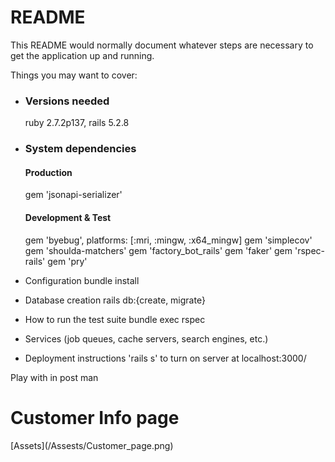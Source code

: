 # README

This README would normally document whatever steps are necessary to get the
application up and running.

Things you may want to cover:

* <h3> Versions needed </h3>
  ruby 2.7.2p137, rails 5.2.8
* <h3> System dependencies </h3>
  <h4> Production </h4>
    gem 'jsonapi-serializer'
  <h4> Development & Test </h4>  
    gem 'byebug', platforms: [:mri, :mingw, :x64_mingw]
    gem 'simplecov'
    gem 'shoulda-matchers'
    gem 'factory_bot_rails'
    gem 'faker'
    gem 'rspec-rails'
    gem 'pry'
* Configuration
  bundle install
* Database creation
  rails db:{create, migrate}
* How to run the test suite
  bundle exec rspec
* Services (job queues, cache servers, search engines, etc.)

* Deployment instructions
    'rails s' to turn on server at localhost:3000/


Play with in post man
<h1> Customer Info page </h1>
[Assets](/Assests/Customer_page.png)
